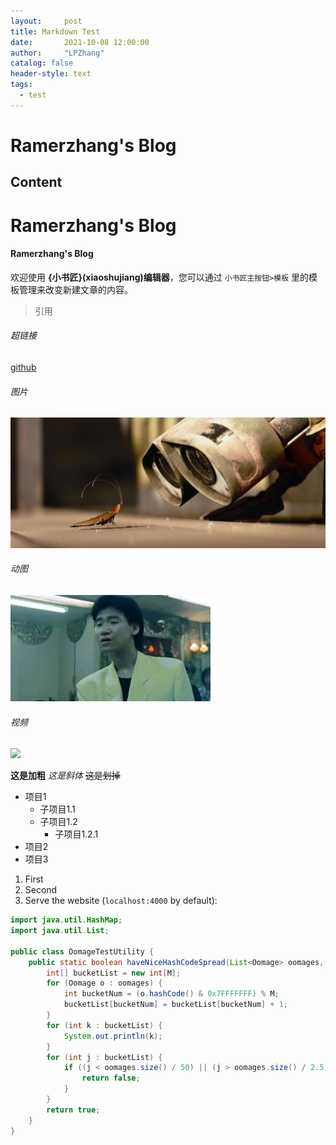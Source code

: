 ```yaml
---
layout:     post
title: Markdown Test
date:       2021-10-08 12:00:00
author:     "LPZhang"
catalog: false
header-style: text
tags: 
  - test
---
```


Ramerzhang's Blog
========
Content
-----------------
# Ramerzhang's Blog
#### Ramerzhang's Blog

欢迎使用 **{小书匠}(xiaoshujiang)编辑器**，您可以通过 `小书匠主按钮>模板` 里的模板管理来改变新建文章的内容。

> 引用

###### 超链接
[github](https://github.com/Ramer42/Ramer42.github.io)

###### 图片
![](https://github.com/Ramer42/Ramer42.github.io/blob/master/img/404-bg.jpg?raw=true)

###### 动图
![](https://github.com/Ramer42/Ramer42.github.io/blob/master/img/shishi.gif?raw=true)

###### 视频
[![](https://res.cloudinary.com/marcomontalbano/image/upload/v1633664414/video_to_markdown/images/youtube--kMndV7Fy-zw-c05b58ac6eb4c4700831b2b3070cd403.jpg)](https://www.youtube.com/watch?v=dQw4w9WgXcQ)

**这是加粗**
*这是斜体*
~~这是划掉~~

- 项目1
  - 子项目1.1
  - 子项目1.2
    - 子项目1.2.1
- 项目2
- 项目3

1. First
2. Second
3. Serve the website (`localhost:4000` by default):

```java
import java.util.HashMap;
import java.util.List;

public class OomageTestUtility {
    public static boolean haveNiceHashCodeSpread(List<Oomage> oomages, int M) {
        int[] bucketList = new int[M];
        for (Oomage o : oomages) {
            int bucketNum = (o.hashCode() & 0x7FFFFFFF) % M;
            bucketList[bucketNum] = bucketList[bucketNum] + 1;
        }
        for (int k : bucketList) {
            System.out.println(k);
        }
        for (int j : bucketList) {
            if ((j < oomages.size() / 50) || (j > oomages.size() / 2.5)) {
                return false;
            }
        }
        return true;
    }
}
```
